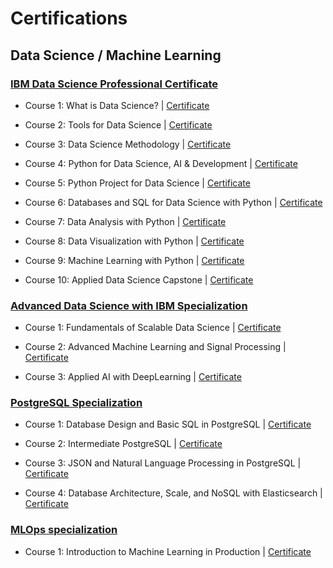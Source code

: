 # Certifications

## Data Science / Machine Learning

### [IBM Data Science Professional Certificate](https://www.coursera.org/professional-certificates/ibm-data-science)

- Course 1: What is Data Science? | [Certificate](https://coursera.org/verify/7FV78HUB77RY)

- Course 2: Tools for Data Science | [Certificate](https://coursera.org/verify/RPXWQP4VVESU)

- Course 3: Data Science Methodology | [Certificate](https://coursera.org/verify/RKSTXKHVPMXT)

- Course 4: Python for Data Science, AI & Development | [Certificate](https://coursera.org/verify/P63DCULJEHGF)

- Course 5: Python Project for Data Science | [Certificate](https://coursera.org/verify/K8FW8D2XTWAB)

- Course 6: Databases and SQL for Data Science with Python | [Certificate](https://coursera.org/verify/UZC9MUXXPSAL)

- Course 7: Data Analysis with Python | [Certificate](https://coursera.org/verify/WAJ25PJU42QA)

- Course 8: Data Visualization with Python | [Certificate](https://coursera.org/verify/M4BY2BS6JEUW)

- Course 9: Machine Learning with Python | [Certificate](https://coursera.org/verify/6AHFLZDMSHY5)

- Course 10: Applied Data Science Capstone | [Certificate](https://coursera.org/verify/XU25N5F5PMCC)

### [Advanced Data Science with IBM Specialization](https://www.coursera.org/specializations/advanced-data-science-ibm#courses)

- Course 1: Fundamentals of Scalable Data Science | [Certificate](https://coursera.org/verify/EJN5LP7XWRSU)

- Course 2: Advanced Machine Learning and Signal Processing | [Certificate](https://coursera.org/verify/W85K9NQ9UWX2)

- Course 3: Applied AI with DeepLearning | [Certificate](https://coursera.org/verify/ENXTU7BNWMNW)

### [PostgreSQL Specialization](https://www.coursera.org/specializations/postgresql-for-everybody)

- Course 1: Database Design and Basic SQL in PostgreSQL | [Certificate](https://coursera.org/verify/MZKGDSX7TN4E)

- Course 2: Intermediate PostgreSQL | [Certificate](https://coursera.org/verify/FH8WSQ46KPLG)

- Course 3: JSON and Natural Language Processing in PostgreSQL | [Certificate](https://coursera.org/verify/TVJZU7VWDCVV)

- Course 4: Database Architecture, Scale, and NoSQL with Elasticsearch | [Certificate](https://coursera.org/verify/RBRAZY8P3DAZ)

### [MLOps specialization](https://www.coursera.org/specializations/machine-learning-engineering-for-production-mlops)

- Course 1: Introduction to Machine Learning in Production | [Certificate](https://coursera.org/verify/PARJFVVC4JY9)
